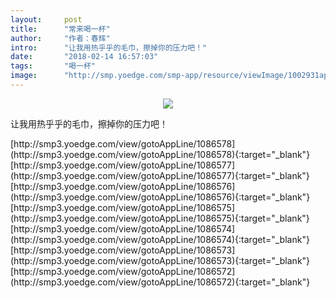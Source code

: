 ```yaml
---
layout:     post
title:      "常来喝一杯"
author:     "作者：春辉"
intro:      "让我用热乎乎的毛巾，擦掉你的压力吧！"
date:       "2018-02-14 16:57:03"
tags:       "喝一杯"
image:      "http://smp.yoedge.com/smp-app/resource/viewImage/1002931appline.png"
---
```

<div style="text-align: center">
<p><img src="http://smp.yoedge.com/smp-app/resource/viewImage/1002931appline.png"/></p>
</div>
<p class="post-meta">
<span>让我用热乎乎的毛巾，擦掉你的压力吧！</span>
</p>
[http://smp3.yoedge.com/view/gotoAppLine/1086578](http://smp3.yoedge.com/view/gotoAppLine/1086578){:target="_blank"}
[http://smp3.yoedge.com/view/gotoAppLine/1086577](http://smp3.yoedge.com/view/gotoAppLine/1086577){:target="_blank"}
[http://smp3.yoedge.com/view/gotoAppLine/1086576](http://smp3.yoedge.com/view/gotoAppLine/1086576){:target="_blank"}
[http://smp3.yoedge.com/view/gotoAppLine/1086575](http://smp3.yoedge.com/view/gotoAppLine/1086575){:target="_blank"}
[http://smp3.yoedge.com/view/gotoAppLine/1086574](http://smp3.yoedge.com/view/gotoAppLine/1086574){:target="_blank"}
[http://smp3.yoedge.com/view/gotoAppLine/1086573](http://smp3.yoedge.com/view/gotoAppLine/1086573){:target="_blank"}
[http://smp3.yoedge.com/view/gotoAppLine/1086572](http://smp3.yoedge.com/view/gotoAppLine/1086572){:target="_blank"}


